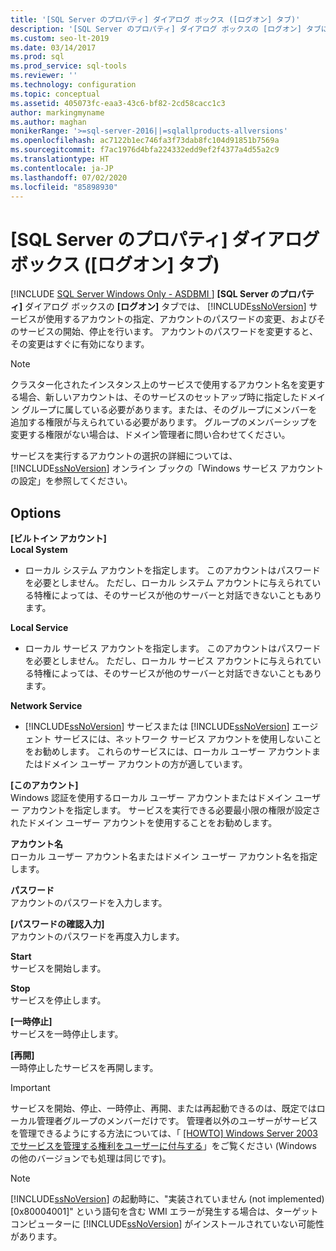 ```yaml
---
title: '[SQL Server のプロパティ] ダイアログ ボックス ([ログオン] タブ)'
description: '[SQL Server のプロパティ] ダイアログ ボックスの [ログオン] タブについて説明します。 このタブを使用して、SQL Server によって使用されるアカウントを指定し、サービスを開始または停止します。'
ms.custom: seo-lt-2019
ms.date: 03/14/2017
ms.prod: sql
ms.prod_service: sql-tools
ms.reviewer: ''
ms.technology: configuration
ms.topic: conceptual
ms.assetid: 405073fc-eaa3-43c6-bf82-2cd58cacc1c3
author: markingmyname
ms.author: maghan
monikerRange: '>=sql-server-2016||=sqlallproducts-allversions'
ms.openlocfilehash: ac7122b1ec746fa3f73dab8fc104d91851b7569a
ms.sourcegitcommit: f7ac1976d4bfa224332edd9ef2f4377a4d55a2c9
ms.translationtype: HT
ms.contentlocale: ja-JP
ms.lasthandoff: 07/02/2020
ms.locfileid: "85898930"
---
```

# <a name="sql-server-properties-log-on-tab"></a>[SQL Server のプロパティ] ダイアログ ボックス ([ログオン] タブ)
[!INCLUDE [SQL Server Windows Only - ASDBMI ](../../includes/applies-to-version/sql-windows-only-asdbmi.md)]
  **[SQL Server のプロパティ]** ダイアログ ボックスの **[ログオン]** タブでは、 [!INCLUDE[ssNoVersion](../../includes/ssnoversion-md.md)] サービスが使用するアカウントの指定、アカウントのパスワードの変更、およびそのサービスの開始、停止を行います。 アカウントのパスワードを変更すると、その変更はすぐに有効になります。  
  
> [!NOTE]  
>  クラスター化されたインスタンス上のサービスで使用するアカウント名を変更する場合、新しいアカウントは、そのサービスのセットアップ時に指定したドメイン グループに属している必要があります。または、そのグループにメンバーを追加する権限が与えられている必要があります。 グループのメンバーシップを変更する権限がない場合は、ドメイン管理者に問い合わせてください。  
>   
>  サービスを実行するアカウントの選択の詳細については、 [!INCLUDE[ssNoVersion](../../includes/ssnoversion-md.md)] オンライン ブックの「Windows サービス アカウントの設定」を参照してください。  
  
## <a name="options"></a>Options  
 **[ビルトイン アカウント]**  
 **Local System**  
 -   ローカル システム アカウントを指定します。 このアカウントはパスワードを必要としません。 ただし、ローカル システム アカウントに与えられている特権によっては、そのサービスが他のサーバーと対話できないこともあります。  
  
 **Local Service**  
 -   ローカル サービス アカウントを指定します。 このアカウントはパスワードを必要としません。 ただし、ローカル サービス アカウントに与えられている特権によっては、そのサービスが他のサーバーと対話できないこともあります。  
  
 **Network Service**  
 -   [!INCLUDE[ssNoVersion](../../includes/ssnoversion-md.md)] サービスまたは [!INCLUDE[ssNoVersion](../../includes/ssnoversion-md.md)] エージェント サービスには、ネットワーク サービス アカウントを使用しないことをお勧めします。 これらのサービスには、ローカル ユーザー アカウントまたはドメイン ユーザー アカウントの方が適しています。  
  
 **[このアカウント]**  
 Windows 認証を使用するローカル ユーザー アカウントまたはドメイン ユーザー アカウントを指定します。 サービスを実行できる必要最小限の権限が設定されたドメイン ユーザー アカウントを使用することをお勧めします。  
  
 **アカウント名**  
 ローカル ユーザー アカウント名またはドメイン ユーザー アカウント名を指定します。  
  
 **パスワード**  
 アカウントのパスワードを入力します。  
  
 **[パスワードの確認入力]**  
 アカウントのパスワードを再度入力します。  
  
 **Start**  
 サービスを開始します。  
  
 **Stop**  
 サービスを停止します。  
  
 **[一時停止]**  
 サービスを一時停止します。  
  
 **[再開]**  
 一時停止したサービスを再開します。  
  
> [!IMPORTANT]  
>  サービスを開始、停止、一時停止、再開、または再起動できるのは、既定ではローカル管理者グループのメンバーだけです。 管理者以外のユーザーがサービスを管理できるようにする方法については、「 [[HOWTO] Windows Server 2003 でサービスを管理する権利をユーザーに付与する](https://support.microsoft.com/kb/325349)」をご覧ください (Windows の他のバージョンでも処理は同じです)。  
  
> [!NOTE]  
>  [!INCLUDE[ssNoVersion](../../includes/ssnoversion-md.md)] の起動時に、"実装されていません (not implemented) [0x80004001]" という語句を含む WMI エラーが発生する場合は、ターゲット コンピューターに [!INCLUDE[ssNoVersion](../../includes/ssnoversion-md.md)] がインストールされていない可能性があります。  
  
  
